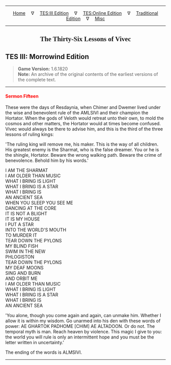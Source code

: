 
---

<!-- Jekyll Page Links -->

<center>
<a href="../../../../index.html">Home</a>
&emsp;&nabla;&emsp;
<a href="../../../index-tes3.html">TES:III Edition</a>
&emsp;&nabla;&emsp;
<a href="../../../index-teso.html">TES:Online Edition</a>
&emsp;&nabla;&emsp;
<a href="../../../index-traditional.html">Traditional Edition</a>
&emsp;&nabla;&emsp;
<a href="../../../index-misc.html">Misc</a>
</center>

<!-- Markdown Body Below: -->

---

<center>
<h2><span style="font-family:Georgia">The Thirty-Six Lessons of Vivec</span></h2>
</center>

## TES III: Morrowind Edition

> __Game Version:__ 1.6.1820\
> __Note:__ An archive of the original contents of the earliest versions of the complete text.

---

#### <span style="color:red">Sermon Fifteen</span>

These were the days of Resdaynia, when Chimer and Dwemer lived under the wise and benevolent rule of the AMLSIVI and their champion the Hortator. When the gods of Veloth would retreat unto their own, to mold the cosmos and other matters, the Hortator would at times become confused. Vivec would always be there to advise him, and this is the third of the three lessons of ruling kings:

'The ruling king will remove me, his maker. This is the way of all children. His greatest enemy is the Sharmat, who is the false dreamer. You or he is the shingle, Hortator. Beware the wrong walking path. Beware the crime of benevolence. Behold him by his words.'

I AM THE SHARMAT\
I AM OLDER THAN MUSIC\
WHAT I BRING IS LIGHT\
WHAT I BRING IS A STAR\
WHAT I BRING IS\
AN ANCIENT SEA\
WHEN YOU SLEEP YOU SEE ME\
DANCING AT THE CORE\
IT IS NOT A BLIGHT\
IT IS MY HOUSE\
I PUT A STAR\
INTO THE WORLD'S MOUTH\
TO MURDER IT\
TEAR DOWN THE PYLONS\
MY BLIND FISH\
SWIM IN THE NEW\
PHLOGISTON\
TEAR DOWN THE PYLONS\
MY DEAF MOONS\
SING AND BURN\
AND ORBIT ME\
I AM OLDER THAN MUSIC\
WHAT I BRING IS LIGHT\
WHAT I BRING IS A STAR\
WHAT I BRING IS\
AN ANCIENT SEA

'You alone, though you come again and again, can unmake him. Whether I allow it is within my wisdom. Go unarmed into his den with these words of power: AE GHARTOK PADHOME \[CHIM\] AE ALTADOON. Or do not. The temporal myth is man. Reach heaven by violence. This magic I give to you: the world you will rule is only an intermittent hope and you must be the letter written in uncertainty.'

The ending of the words is ALMSIVI.

---
